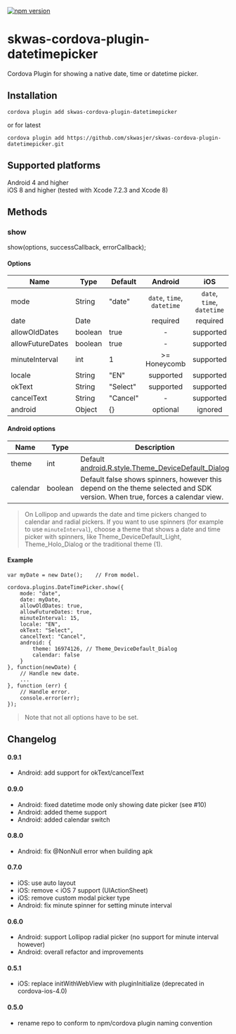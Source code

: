 [![npm version](https://badge.fury.io/js/skwas-cordova-plugin-datetimepicker.svg)](https://badge.fury.io/js/skwas-cordova-plugin-datetimepicker)

# skwas-cordova-plugin-datetimepicker
Cordova Plugin for showing a native date, time or datetime picker.

## Installation ##

`cordova plugin add skwas-cordova-plugin-datetimepicker`

or for latest

`cordova plugin add https://github.com/skwasjer/skwas-cordova-plugin-datetimepicker.git`

## Supported platforms ##

Android 4 and higher  
iOS 8 and higher (tested with Xcode 7.2.3 and Xcode 8)

## Methods ##

### show ###

show(options, successCallback, errorCallback);

#### Options ####

| Name                | Type                | Default        | Android                    | iOS                        |
|---------------------|---------------------|----------------|:--------------------------:|:--------------------------:|
| mode                | String              | "date"         | `date`, `time`, `datetime` | `date`, `time`, `datetime` |
| date                | Date                |                | required                   | required                   |
| allowOldDates       | boolean             | true           | -                          | supported                  |
| allowFutureDates    | boolean             | true           | -                          | supported                  |
| minuteInterval      | int                 | 1              | >= Honeycomb               | supported                  |
| locale              | String              | "EN"           | supported                  | supported                  |
| okText              | String              | "Select"       | supported                  | supported                  |
| cancelText          | String              | "Cancel"       | -                          | supported                  |
| android             | Object              | {}             | optional                   | ignored                    |

#### Android options

| Name                | Type                | Description               |
|---------------------|---------------------|---------------------------|
| theme               | int                 | Default [android.R.style.Theme_DeviceDefault_Dialog](https://developer.android.com/reference/android/R.style.html#Theme_DeviceDefault_Dialog)|
| calendar            | boolean             | Default false shows spinners, however this depend on the theme selected and SDK version. When true, forces a calendar view.|

> On Lollipop and upwards the date and time pickers changed to calendar and radial pickers. If you want to use spinners (for example to use `minuteInterval`), choose a theme that shows a date and time picker with spinners, like Theme_DeviceDefault_Light, Theme_Holo_Dialog or the traditional theme (1).

#### Example ####

```
var myDate = new Date();	// From model.

cordova.plugins.DateTimePicker.show({
	mode: "date",
	date: myDate,
	allowOldDates: true,
	allowFutureDates: true,
	minuteInterval: 15,
	locale: "EN",
	okText: "Select",
	cancelText: "Cancel",
	android: {
		theme: 16974126, // Theme_DeviceDefault_Dialog
		calendar: false
	}
}, function(newDate) {
	// Handle new date.
	...
}, function (err) {
	// Handle error.
	console.error(err);
});
```
> Note that not all options have to be set.

## Changelog

#### 0.9.1 ####

- Android: add support for okText/cancelText

#### 0.9.0 ####

- Android: fixed datetime mode only showing date picker (see #10)
- Android: added theme support
- Android: added calendar switch

#### 0.8.0 ####

- Android: fix @NonNull error when building apk

#### 0.7.0 ####

- iOS: use auto layout
- iOS: remove < iOS 7 support (UIActionSheet)
- iOS: remove custom modal picker type
- Android: fix minute spinner for setting minute interval

#### 0.6.0 ####

- Android: support Lollipop radial picker (no support for minute interval however)
- Android: overall refactor and improvements

#### 0.5.1 ####

- iOS: replace initWithWebView with pluginInitialize (deprecated in cordova-ios-4.0)

#### 0.5.0 ####

- rename repo to conform to npm/cordova plugin naming convention
